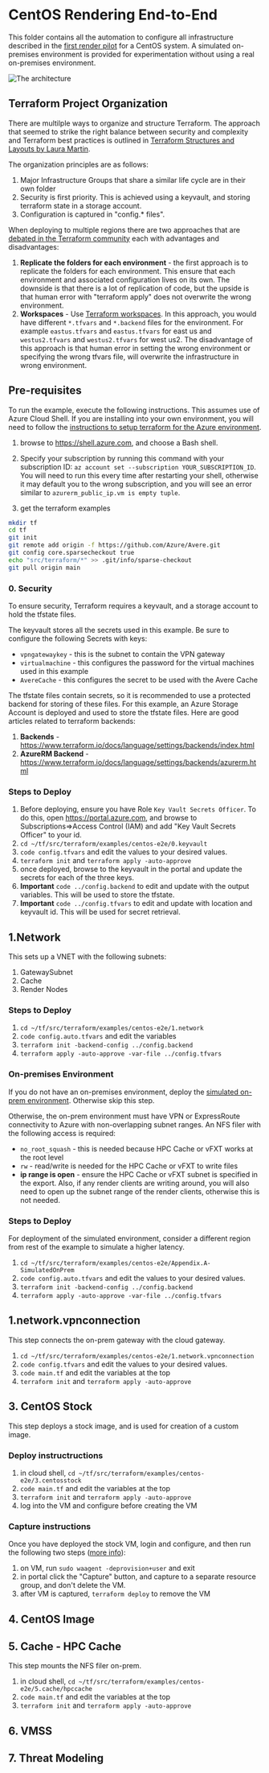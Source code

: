 # CentOS Rendering End-to-End

This folder contains all the automation to configure all infrastructure described in the [first render pilot](../securedimage/Azure%20First%20Render%20Pilot.pdf) for a CentOS system.  A simulated on-premises environment is provided for experimentation without using a real on-premises environment.

![The architecture](../../../../docs/images/terraform/centose2e.png)

## Terraform Project Organization

There are multilple ways to organize and structure Terraform.  The approach that seemed to strike the right balance between security and complexity and Terraform best practices is outlined in [Terraform Structures and Layouts by Laura Martin](https://www.surminus.com/blog/terraform-structures-and-layouts/).

The organization principles are as follows:
1. Major Infrastructure Groups that share a similar life cycle are in their own folder
1. Security is first priority.  This is achieved using a keyvault, and storing terraform state in a storage account.
1. Configuration is captured in "config.* files".

When deploying to multiple regions there are two approaches that are [debated in the Terraform community](https://www.reddit.com/r/Terraform/comments/o7hch1/what_folder_structure_do_you_use_for_terraform/) each with advantages and disadvantages:
1. **Replicate the folders for each environment** - the first approach is to replicate the folders for each environment.  This ensure that each environment and associated configuration lives on its own.  The downside is that there is a lot of replication of code, but the upside is that human error with "terraform apply" does not overwrite the wrong environment.
2. **Workspaces** - Use [Terraform workspaces](https://www.terraform.io/docs/cloud/guides/recommended-practices/part3.3.html#3-design-your-organization-s-workspace-structure).  In this approach, you would have different `*.tfvars` and `*.backend` files for the environment.  For example `eastus.tfvars` and `eastus.tfvars` for east us and `westus2.tfvars` and `westus2.tfvars` for west us2.  The disadvantage of this approach is that human error in setting the wrong environment or specifying the wrong tfvars file, will overwrite the infrastructure in wrong environment.

## Pre-requisites

To run the example, execute the following instructions.  This assumes use of Azure Cloud Shell.  If you are installing into your own environment, you will need to follow the [instructions to setup terraform for the Azure environment](https://docs.microsoft.com/en-us/azure/terraform/terraform-install-configure).

1. browse to https://shell.azure.com, and choose a Bash shell.

2. Specify your subscription by running this command with your subscription ID:  ```az account set --subscription YOUR_SUBSCRIPTION_ID```.  You will need to run this every time after restarting your shell, otherwise it may default you to the wrong subscription, and you will see an error similar to `azurerm_public_ip.vm is empty tuple`.

3. get the terraform examples
```bash
mkdir tf
cd tf
git init
git remote add origin -f https://github.com/Azure/Avere.git
git config core.sparsecheckout true
echo "src/terraform/*" >> .git/info/sparse-checkout
git pull origin main
```

### 0. Security

To ensure security, Terraform requires a keyvault, and a storage account to hold the tfstate files.

The keyvault stores all the secrets used in this example.  Be sure to configure the following Secrets with keys:
* `vpngatewaykey` - this is the subnet to contain the VPN gateway
* `virtualmachine` - this configures the password for the virtual machines used in this example
* `AvereCache` - this configures the secret to be used with the Avere Cache

The tfstate files contain secrets, so it is recommended to use a protected backend for storing of these files.  For this example, an Azure Storage Account is deployed and used to store the tfstate files.  Here are good articles related to terraform backends:
1. **Backends** - https://www.terraform.io/docs/language/settings/backends/index.html
1. **AzureRM Backend** - https://www.terraform.io/docs/language/settings/backends/azurerm.html

### Steps to Deploy

1. Before deploying, ensure you have Role `Key Vault Secrets Officer`.  To do this, open https://portal.azure.com, and browse to Subscriptions=>Access Control (IAM) and add "Key Vault Secrets Officer" to your id.
1. `cd ~/tf/src/terraform/examples/centos-e2e/0.keyvault`
1. `code config.tfvars` and edit the values to your desired values.
1. `terraform init` and `terraform apply -auto-approve`
1. once deployed, browse to the keyvault in the portal and update the secrets for each of the three keys.
1. **Important** `code ../config.backend` to edit and update with the output variables.  This will be used to store the tfstate.
1. **Important** `code ../config.tfvars` to edit and update with location and keyvault id.  This will be used for secret retrieval.

## 1.Network

This sets up a VNET with the following subnets:

1. GatewaySubnet
2. Cache
3. Render Nodes

### Steps to Deploy

1. `cd ~/tf/src/terraform/examples/centos-e2e/1.network`
1. `code config.auto.tfvars` and edit the variables
1. `terraform init -backend-config ../config.backend`
1. `terraform apply -auto-approve -var-file ../config.tfvars`

### On-premises Environment

If you do not have an on-premises environment, deploy the [simulated on-prem environment](Appendix.A-SimulatedOnPrem/).  Otherwise skip this step.

Otherwise, the on-prem environment must have VPN or ExpressRoute connectivity to Azure with non-overlapping subnet ranges.  An NFS filer with the following access is required:
* `no_root_squash` - this is needed because HPC Cache or vFXT works at the root level
* `rw` - read/write is needed for the HPC Cache or vFXT to write files
* **ip range is open** - ensure the HPC Cache or vFXT subnet is specified in the export.  Also, if any render clients are writing around, you will also need to open up the subnet range of the render clients, otherwise this is not needed.

### Steps to Deploy

For deployment of the simulated environment, consider a different region from rest of the example to simulate a higher latency.

1. `cd ~/tf/src/terraform/examples/centos-e2e/Appendix.A-SimulatedOnPrem`
1. `code config.auto.tfvars` and edit the values to your desired values.
1. `terraform init -backend-config ../config.backend`
1. `terraform apply -auto-approve -var-file ../config.tfvars`

## 1.network.vpnconnection

This step connects the on-prem gateway with the cloud gateway.

1. `cd ~/tf/src/terraform/examples/centos-e2e/1.network.vpnconnection`
1. `code config.tfvars` and edit the values to your desired values.
1. `code main.tf` and edit the variables at the top
1. `terraform init` and `terraform apply -auto-approve`

## 3. CentOS Stock

This step deploys a stock image, and is used for creation of a custom image.

### Deploy instructructions

1. in cloud shell, `cd ~/tf/src/terraform/examples/centos-e2e/3.centosstock`
1. `code main.tf` and edit the variables at the top
1. `terraform init` and `terraform apply -auto-approve`
1. log into the VM and configure before creating the VM

### Capture instructions

Once you have deployed the stock VM, login and configure, and then run the following two steps ([more info](https://docs.microsoft.com/en-us/azure/virtual-machines/linux/capture-image)):
1. on VM, run `sudo waagent -deprovision+user` and exit
2. in portal click the "Capture" button, and capture to a separate resource group, and don't delete the VM.
3. after VM is captured, `terraform deploy` to remove the VM

## 4. CentOS Image

## 5. Cache - HPC Cache

This step mounts the NFS filer on-prem.
1. in cloud shell, `cd ~/tf/src/terraform/examples/centos-e2e/5.cache/hpccache`
1. `code main.tf` and edit the variables at the top
1. `terraform init` and `terraform apply -auto-approve`

## 6. VMSS

## 7. Threat Modeling

